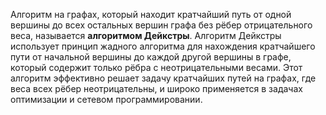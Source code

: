 Алгоритм на графах, который находит кратчайший путь от одной вершины до всех остальных вершин графа без рёбер отрицательного веса, называется **алгоритмом Дейкстры**. Алгоритм Дейкстры использует принцип жадного алгоритма для нахождения кратчайшего пути от начальной вершины до каждой другой вершины в графе, который содержит только рёбра с неотрицательными весами. Этот алгоритм эффективно решает задачу кратчайших путей на графах, где веса всех рёбер неотрицательны, и широко применяется в задачах оптимизации и сетевом программировании.